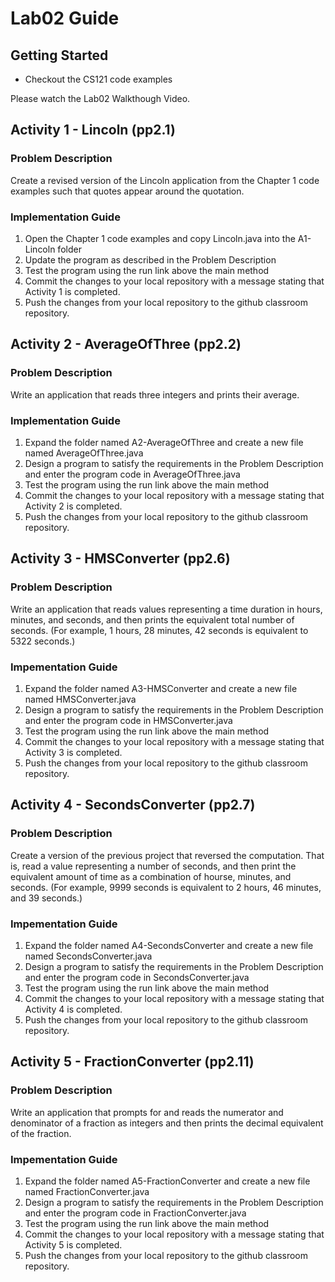 # Lab02 Guide
## Getting Started
- Checkout the CS121 code examples

Please watch the Lab02 Walkthough Video.
## Activity 1 - Lincoln (pp2.1)
### Problem Description
Create a revised version of the Lincoln application from the Chapter 1 code examples such that quotes appear around the quotation.
### Implementation Guide
1. Open the Chapter 1 code examples and copy Lincoln.java into the A1-Lincoln folder
2. Update the program as described in the Problem Description
3. Test the program using the run link above the main method
4. Commit the changes to your local repository with a message stating that Activity 1 is completed.
5. Push the changes from your local repository to the github classroom repository.

## Activity 2 - AverageOfThree (pp2.2)
### Problem Description
Write an application that reads three integers and prints their average.
### Implementation Guide
1. Expand the folder named A2-AverageOfThree and create a new file named AverageOfThree.java
2. Design a program to satisfy the requirements in the Problem Description and enter the program code in AverageOfThree.java
3. Test the program using the run link above the main method
4. Commit the changes to your local repository with a message stating that Activity 2 is completed.
5. Push the changes from your local repository to the github classroom repository.

## Activity 3 - HMSConverter (pp2.6)
### Problem Description
Write an application that reads values representing a time duration in hours, minutes, and seconds, and then prints the equivalent total number of seconds.  (For example, 1 hours, 28 minutes, 42 seconds is equivalent to 5322 seconds.)

### Impementation Guide
1. Expand the folder named A3-HMSConverter and create a new file named HMSConverter.java
2. Design a program to satisfy the requirements in the Problem Description and enter the program code in HMSConverter.java
3. Test the program using the run link above the main method
4. Commit the changes to your local repository with a message stating that Activity 3 is completed.
5. Push the changes from your local repository to the github classroom repository.

## Activity 4 - SecondsConverter (pp2.7)
### Problem Description
Create a version of the previous project that reversed the computation.  That is, read a value representing a number of seconds, and then print the equivalent amount of time as a combination of hourse, minutes, and seconds. (For example, 9999 seconds is equivalent to 2 hours, 46 minutes, and 39 seconds.)

### Impementation Guide
1. Expand the folder named A4-SecondsConverter and create a new file named SecondsConverter.java
2. Design a program to satisfy the requirements in the Problem Description and enter the program code in SecondsConverter.java
3. Test the program using the run link above the main method
4. Commit the changes to your local repository with a message stating that Activity 4 is completed.
5. Push the changes from your local repository to the github classroom repository.

## Activity 5 - FractionConverter (pp2.11)
### Problem Description
Write an application that prompts for and reads the numerator and denominator of a fraction as integers and then prints the decimal equivalent of the fraction.

### Impementation Guide
1. Expand the folder named A5-FractionConverter and create a new file named FractionConverter.java
2. Design a program to satisfy the requirements in the Problem Description and enter the program code in FractionConverter.java
3. Test the program using the run link above the main method
4. Commit the changes to your local repository with a message stating that Activity 5 is completed.
5. Push the changes from your local repository to the github classroom repository.

